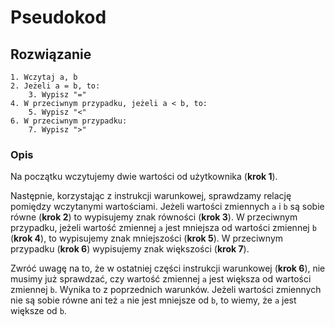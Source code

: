 # Pseudokod

## Rozwiązanie

```
1. Wczytaj a, b
2. Jeżeli a = b, to:
    3. Wypisz "="
4. W przeciwnym przypadku, jeżeli a < b, to:
    5. Wypisz "<"
6. W przeciwnym przypadku:
    7. Wypisz ">"
```

### Opis

Na początku wczytujemy dwie wartości od użytkownika (**krok 1**). 

Następnie, korzystając z instrukcji warunkowej, sprawdzamy relację pomiędzy wczytanymi wartościami. Jeżeli wartości zmiennych `a` i `b` są sobie równe (**krok 2**) to wypisujemy znak równości (**krok 3**). W przeciwnym przypadku, jeżeli wartość zmiennej `a` jest mniejsza od wartości zmiennej `b` (**krok 4**), to wypisujemy znak mniejszości (**krok 5**). W przeciwnym przypadku (**krok 6**) wypisujemy znak większości (**krok 7**).

Zwróć uwagę na to, że w ostatniej części instrukcji warunkowej (**krok 6**), nie musimy już sprawdzać, czy wartość zmiennej `a` jest większa od wartości zmiennej `b`. Wynika to z poprzednich warunków. Jeżeli wartości zmiennych nie są sobie równe ani też `a` nie jest mniejsze od `b`, to wiemy, że `a` jest większe od `b`.
